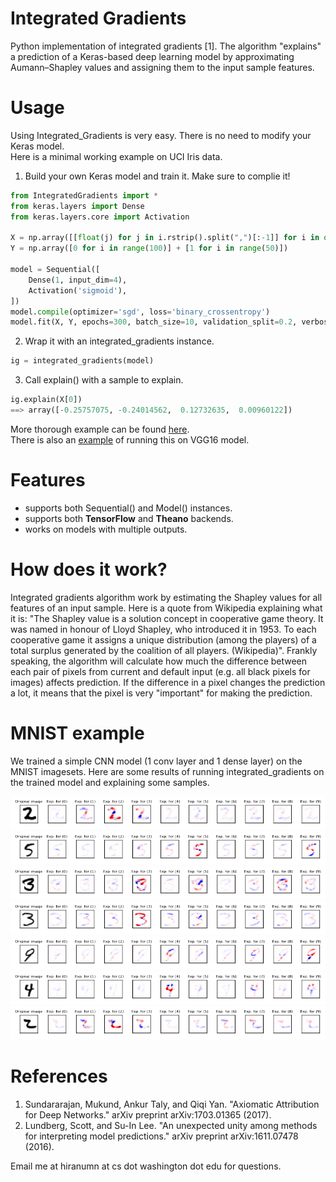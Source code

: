 # Integrated Gradients
Python implementation of integrated gradients [1]. The algorithm "explains" a prediction of a Keras-based deep learning model by approximating Aumann–Shapley values and assigning them to the input sample features. 

# Usage

Using Integrated_Gradients is very easy. There is no need to modify your Keras model.  
Here is a minimal working example on UCI Iris data.

1. Build your own Keras model and train it. Make sure to complie it!
``` Python
from IntegratedGradients import *
from keras.layers import Dense
from keras.layers.core import Activation

X = np.array([[float(j) for j in i.rstrip().split(",")[:-1]] for i in open("iris.data").readlines()][:-1])
Y = np.array([0 for i in range(100)] + [1 for i in range(50)])

model = Sequential([
    Dense(1, input_dim=4),
    Activation('sigmoid'),
])
model.compile(optimizer='sgd', loss='binary_crossentropy')
model.fit(X, Y, epochs=300, batch_size=10, validation_split=0.2, verbose=0)
```

2. Wrap it with an integrated_gradients instance.
``` Python
ig = integrated_gradients(model)
```

3. Call explain() with a sample to explain.
``` Python
ig.explain(X[0])
==> array([-0.25757075, -0.24014562,  0.12732635,  0.00960122])
```

More thorough example can be found [here](examples/example.ipynb).  
There is also an [example](examples/VGG%20example.ipynb) of running this on VGG16 model. 

# Features
- supports both Sequential() and Model() instances.
- supports both **TensorFlow** and **Theano** backends.
- works on models with multiple outputs.

# How does it work?

Integrated gradients algorithm work by estimating the Shapley values for all features of an input sample. Here is a quote from Wikipedia explaining what it is: "The Shapley value is a solution concept in cooperative game theory. It was named in honour of Lloyd Shapley, who introduced it in 1953. To each cooperative game it assigns a unique distribution (among the players) of a total surplus generated by the coalition of all players. (Wikipedia)". Frankly speaking, the algorithm will calculate how much the difference between each pair of pixels from current and default input (e.g. all black pixels for images) affects prediction. If the difference in a pixel changes the prediction a lot, it means that the pixel is very "important" for making the prediction.

# MNIST example
We trained a simple CNN model (1 conv layer and 1 dense layer) on the MNIST imagesets. 
Here are some results of running integrated_gradients on the trained model and explaining some samples.

![alt text](notebooks/figures/13206.png)
![alt text](notebooks/figures/13254.png)
![alt text](notebooks/figures/14335.png)
![alt text](notebooks/figures/16328.png)
![alt text](notebooks/figures/18745.png)
![alt text](notebooks/figures/1995.png)
![alt text](notebooks/figures/23525.png)

# References
1. Sundararajan, Mukund, Ankur Taly, and Qiqi Yan. "Axiomatic Attribution for Deep Networks." arXiv preprint arXiv:1703.01365 (2017).
2. Lundberg, Scott, and Su-In Lee. "An unexpected unity among methods for interpreting model predictions." arXiv preprint arXiv:1611.07478 (2016).

Email me at hiranumn at cs dot washington dot edu for questions.
